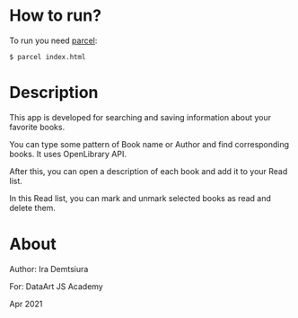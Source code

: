 # How to run?

To run you need [parcel](https://parceljs.org/):

```
$ parcel index.html
```

# Description

This app is developed for searching and saving information about your favorite books.

You can type some pattern of Book name or Author and find corresponding books.
It uses OpenLibrary API.

After this, you can open a description of each book and add it to your Read list.

In this Read list, you can mark and unmark selected books as read and delete them.

# About

Author: Ira Demtsiura

For: DataArt JS Academy

Apr 2021

